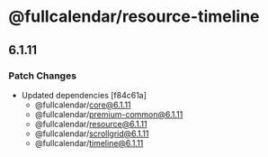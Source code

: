 # @fullcalendar/resource-timeline

## 6.1.11

### Patch Changes

- Updated dependencies [f84c61a]
  - @fullcalendar/core@6.1.11
  - @fullcalendar/premium-common@6.1.11
  - @fullcalendar/resource@6.1.11
  - @fullcalendar/scrollgrid@6.1.11
  - @fullcalendar/timeline@6.1.11
